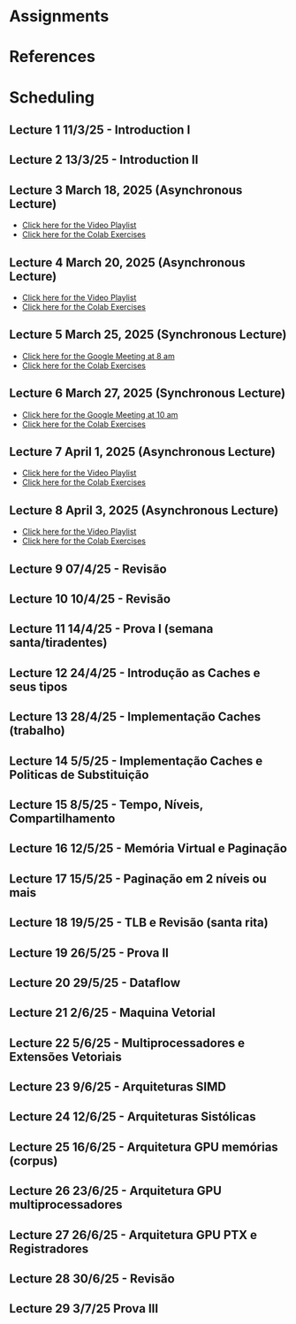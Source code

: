 # Assignments
 
# References

# Scheduling

##  Lecture 1 11/3/25 - Introduction I

## Lecture 2 13/3/25  -  Introduction II

## Lecture 3 March 18, 2025 (Asynchronous Lecture)
* [Click here for the Video Playlist]()
* [Click here for the Colab Exercises]()

## Lecture 4 March 20, 2025 (Asynchronous Lecture)
* [Click here for the Video Playlist]()
* [Click here for the Colab Exercises]()

## Lecture 5 March 25, 2025 (Synchronous Lecture)
* [Click here for the Google Meeting at 8 am]()
* [Click here for the Colab Exercises]()

## Lecture 6 March 27, 2025 (Synchronous Lecture)
* [Click here for the Google Meeting at 10 am]()
* [Click here for the Colab Exercises]()

## Lecture 7 April 1, 2025 (Asynchronous Lecture)
* [Click here for the Video Playlist]()
* [Click here for the Colab Exercises]()

## Lecture 8 April 3, 2025 (Asynchronous Lecture)
* [Click here for the Video Playlist]()
* [Click here for the Colab Exercises]()


## Lecture 9 07/4/25  - Revisão
## Lecture 10 10/4/25 - Revisão
## Lecture 11 14/4/25 - Prova I (semana santa/tiradentes)
## Lecture 12 24/4/25 - Introdução as Caches e seus tipos
## Lecture 13 28/4/25 - Implementação Caches  (trabalho)
## Lecture 14 5/5/25  - Implementação Caches e Politicas de Substituição  
## Lecture 15 8/5/25  - Tempo, Níveis, Compartilhamento
## Lecture 16 12/5/25 - Memória Virtual e Paginação
## Lecture 17 15/5/25 - Paginação em 2 níveis ou mais
## Lecture 18 19/5/25 - TLB e Revisão  (santa rita)
## Lecture 19 26/5/25 - Prova II
## Lecture 20 29/5/25 - Dataflow 
## Lecture 21 2/6/25  - Maquina Vetorial
## Lecture 22 5/6/25  - Multiprocessadores e Extensões Vetoriais
## Lecture 23 9/6/25  - Arquiteturas SIMD
## Lecture 24 12/6/25 - Arquiteturas Sistólicas
## Lecture 25 16/6/25 - Arquitetura GPU memórias  (corpus)
## Lecture 26 23/6/25 - Arquitetura GPU multiprocessadores
## Lecture 27 26/6/25 - Arquitetura GPU PTX e Registradores 
## Lecture 28 30/6/25 - Revisão 
## Lecture 29 3/7/25   Prova III





